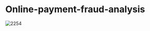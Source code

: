 # Online-payment-fraud-analysis
![2254](https://www.google.com/imgres?q=online%20frauds&imgurl=https%3A%2F%2Fwww.caknowledge.in%2Fwp-content%2Fuploads%2F2017%2F02%2FBeware-Online-Frauds-which-may-destroy-you-Type-of-Frauds.jpg&imgrefurl=https%3A%2F%2Fwww.caknowledge.in%2Fbeware-online-frauds-may-destroy%2F&docid=keObxl0A87ilnM&tbnid=YbU_Cb046q0IKM&vet=12ahUKEwjria7druWHAxWzzjgGHaZoNgEQM3oECBgQAA..i&w=780&h=460&hcb=2&ved=2ahUKEwjria7druWHAxWzzjgGHaZoNgEQM3oECBgQAA)

